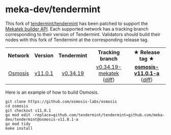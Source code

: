 # meka-dev/tendermint

This fork of [tendermint/tendermint](https://github.com/tendermint/tendermint)
has been patched to support the [Mekatek builder API](https://api.mekatek.xyz).
Each supported network has a tracking branch corresponding to their version of
Tendermint. Validators should build their nodes with this fork of Tendermint at
the corresponding release tag.

<table>
  <tr>
    <th>Network</th>
    <th>Version</th>
    <th>Tendermint</th>
    <th>Tracking branch</th>
    <th><strong> ★ Release tag ★ </strong></th>
  </tr>
  <tr>
    <td align="center"><a href="https://github.com/osmosis-labs/osmosis">Osmosis</a></td>
    <td align="center"><a href="https://github.com/osmosis-labs/osmosis/tree/v11.0.1">v11.0.1</a></td>
    <td align="center"><a href="https://github.com/osmosis-labs/osmosis/blob/v11.0.1/go.mod#L28">v0.34.19</td>
    <td align="center">
      <a href="https://github.com/meka-dev/tendermint/tree/v0.34.19-mekatek">v0.34.19-mekatek</a>
      (<a href="https://github.com/meka-dev/tendermint/compare/v0.34.19...v0.34.19-mekatek">diff</a>)
    </td>
    <td align="center">
      <strong><a href="https://github.com/meka-dev/tendermint/tree/osmosis-v11.0.1-a">osmosis-v11.0.1-a</a></strong>
      (<a href="https://github.com/meka-dev/tendermint/compare/v0.34.19...osmosis-v11.0.1-a">diff</a>)
    </td>
  </tr>
</table>

Here is an example of how to build Osmosis.

```shell
git clone https://github.com/osmosis-labs/osmosis
cd osmosis
git checkout v11.0.1
go mod edit -replace=github.com/tendermint/tendermint=github.com/meka-dev/tendermint@osmosis-v11.0.1-a
go mod tidy
make install
```
